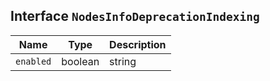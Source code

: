 ## Interface `NodesInfoDeprecationIndexing`

| Name | Type | Description |
| - | - | - |
| `enabled` | boolean | string | &nbsp; |
